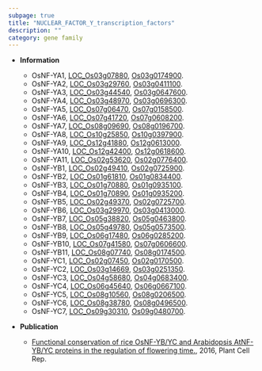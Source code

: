 ```yaml
---
subpage: true
title: "NUCLEAR_FACTOR_Y_transcription_factors"
description: ""
category: gene family
---
```


* **Information**  
    + OsNF-YA1, [LOC_Os03g07880](http://rice.plantbiology.msu.edu/cgi-bin/ORF_infopage.cgi?orf=LOC_Os03g07880), [Os03g0174900](http://rapdb.dna.affrc.go.jp/viewer/gbrowse_details/irgsp1?name=Os03g0174900).
    + OsNF-YA2, [LOC_Os03g29760](http://rice.plantbiology.msu.edu/cgi-bin/ORF_infopage.cgi?orf=LOC_Os03g29760), [Os03g0411100](http://rapdb.dna.affrc.go.jp/viewer/gbrowse_details/irgsp1?name=Os03g0411100).
    + OsNF-YA3, [LOC_Os03g44540](http://rice.plantbiology.msu.edu/cgi-bin/ORF_infopage.cgi?orf=LOC_Os03g44540), [Os03g0647600](http://rapdb.dna.affrc.go.jp/viewer/gbrowse_details/irgsp1?name=Os03g0647600).
    + OsNF-YA4, [LOC_Os03g48970](http://rice.plantbiology.msu.edu/cgi-bin/ORF_infopage.cgi?orf=LOC_Os03g48970), [Os03g0696300](http://rapdb.dna.affrc.go.jp/viewer/gbrowse_details/irgsp1?name=Os03g0696300).
    + OsNF-YA5, [LOC_Os07g06470](http://rice.plantbiology.msu.edu/cgi-bin/ORF_infopage.cgi?orf=LOC_Os07g06470), [Os07g0158500](http://rapdb.dna.affrc.go.jp/viewer/gbrowse_details/irgsp1?name=Os07g0158500).
    + OsNF-YA6, [LOC_Os07g41720](http://rice.plantbiology.msu.edu/cgi-bin/ORF_infopage.cgi?orf=LOC_Os07g41720), [Os07g0608200](http://rapdb.dna.affrc.go.jp/viewer/gbrowse_details/irgsp1?name=Os07g0608200).
    + OsNF-YA7, [LOC_Os08g09690](http://rice.plantbiology.msu.edu/cgi-bin/ORF_infopage.cgi?orf=LOC_Os08g09690), [Os08g0196700](http://rapdb.dna.affrc.go.jp/viewer/gbrowse_details/irgsp1?name=Os08g0196700).
    + OsNF-YA8, [LOC_Os10g25850](http://rice.plantbiology.msu.edu/cgi-bin/ORF_infopage.cgi?orf=LOC_Os10g25850), [Os10g0397900](http://rapdb.dna.affrc.go.jp/viewer/gbrowse_details/irgsp1?name=Os10g0397900).
    + OsNF-YA9, [LOC_Os12g41880](http://rice.plantbiology.msu.edu/cgi-bin/ORF_infopage.cgi?orf=LOC_Os12g41880), [Os12g0613000](http://rapdb.dna.affrc.go.jp/viewer/gbrowse_details/irgsp1?name=Os12g0613000).
    + OsNF-YA10, [LOC_Os12g42400](http://rice.plantbiology.msu.edu/cgi-bin/ORF_infopage.cgi?orf=LOC_Os12g42400), [Os12g0618600](http://rapdb.dna.affrc.go.jp/viewer/gbrowse_details/irgsp1?name=Os12g0618600).
    + OsNF-YA11, [LOC_Os02g53620](http://rice.plantbiology.msu.edu/cgi-bin/ORF_infopage.cgi?orf=LOC_Os02g53620), [Os02g0776400](http://rapdb.dna.affrc.go.jp/viewer/gbrowse_details/irgsp1?name=Os02g0776400).
    + OsNF-YB1, [LOC_Os02g49410](http://rice.plantbiology.msu.edu/cgi-bin/ORF_infopage.cgi?orf=LOC_Os02g49410), [Os02g0725900](http://rapdb.dna.affrc.go.jp/viewer/gbrowse_details/irgsp1?name=Os02g0725900).
    + OsNF-YB2, [LOC_Os01g61810](http://rice.plantbiology.msu.edu/cgi-bin/ORF_infopage.cgi?orf=LOC_Os01g61810), [Os01g0834400](http://rapdb.dna.affrc.go.jp/viewer/gbrowse_details/irgsp1?name=Os01g0834400).
    + OsNF-YB3, [LOC_Os01g70880](http://rice.plantbiology.msu.edu/cgi-bin/ORF_infopage.cgi?orf=LOC_Os01g70880), [Os01g0935100](http://rapdb.dna.affrc.go.jp/viewer/gbrowse_details/irgsp1?name=Os01g0935100).
    + OsNF-YB4, [LOC_Os01g70890](http://rice.plantbiology.msu.edu/cgi-bin/ORF_infopage.cgi?orf=LOC_Os01g70890), [Os01g0935200](http://rapdb.dna.affrc.go.jp/viewer/gbrowse_details/irgsp1?name=Os01g0935200).
    + OsNF-YB5, [LOC_Os02g49370](http://rice.plantbiology.msu.edu/cgi-bin/ORF_infopage.cgi?orf=LOC_Os02g49370), [Os02g0725700](http://rapdb.dna.affrc.go.jp/viewer/gbrowse_details/irgsp1?name=Os02g0725700).
    + OsNF-YB6, [LOC_Os03g29970](http://rice.plantbiology.msu.edu/cgi-bin/ORF_infopage.cgi?orf=LOC_Os03g29970), [Os03g0413000](http://rapdb.dna.affrc.go.jp/viewer/gbrowse_details/irgsp1?name=Os03g0413000).
    + OsNF-YB7, [LOC_Os05g38820](http://rice.plantbiology.msu.edu/cgi-bin/ORF_infopage.cgi?orf=LOC_Os05g38820), [Os05g0463800](http://rapdb.dna.affrc.go.jp/viewer/gbrowse_details/irgsp1?name=Os05g0463800).
    + OsNF-YB8, [LOC_Os05g49780](http://rice.plantbiology.msu.edu/cgi-bin/ORF_infopage.cgi?orf=LOC_Os05g49780), [Os05g0573500](http://rapdb.dna.affrc.go.jp/viewer/gbrowse_details/irgsp1?name=Os05g0573500).
    + OsNF-YB9, [LOC_Os06g17480](http://rice.plantbiology.msu.edu/cgi-bin/ORF_infopage.cgi?orf=LOC_Os06g17480), [Os06g0285200](http://rapdb.dna.affrc.go.jp/viewer/gbrowse_details/irgsp1?name=Os06g0285200).
    + OsNF-YB10, [LOC_Os07g41580](http://rice.plantbiology.msu.edu/cgi-bin/ORF_infopage.cgi?orf=LOC_Os07g41580), [Os07g0606600](http://rapdb.dna.affrc.go.jp/viewer/gbrowse_details/irgsp1?name=Os07g0606600).
    + OsNF-YB11, [LOC_Os08g07740](http://rice.plantbiology.msu.edu/cgi-bin/ORF_infopage.cgi?orf=LOC_Os08g07740), [Os08g0174500](http://rapdb.dna.affrc.go.jp/viewer/gbrowse_details/irgsp1?name=Os08g0174500).
    + OsNF-YC1, [LOC_Os02g07450](http://rice.plantbiology.msu.edu/cgi-bin/ORF_infopage.cgi?orf=LOC_Os02g07450), [Os02g0170500](http://rapdb.dna.affrc.go.jp/viewer/gbrowse_details/irgsp1?name=Os02g0170500).
    + OsNF-YC2, [LOC_Os03g14669](http://rice.plantbiology.msu.edu/cgi-bin/ORF_infopage.cgi?orf=LOC_Os03g14669), [Os03g0251350](http://rapdb.dna.affrc.go.jp/viewer/gbrowse_details/irgsp1?name=Os03g0251350).
    + OsNF-YC3, [LOC_Os04g58680](http://rice.plantbiology.msu.edu/cgi-bin/ORF_infopage.cgi?orf=LOC_Os04g58680), [Os04g0683400](http://rapdb.dna.affrc.go.jp/viewer/gbrowse_details/irgsp1?name=Os04g0683400).
    + OsNF-YC4, [LOC_Os06g45640](http://rice.plantbiology.msu.edu/cgi-bin/ORF_infopage.cgi?orf=LOC_Os06g45640), [Os06g0667100](http://rapdb.dna.affrc.go.jp/viewer/gbrowse_details/irgsp1?name=Os06g0667100).
    + OsNF-YC5, [LOC_Os08g10560](http://rice.plantbiology.msu.edu/cgi-bin/ORF_infopage.cgi?orf=LOC_Os08g10560), [Os08g0206500](http://rapdb.dna.affrc.go.jp/viewer/gbrowse_details/irgsp1?name=Os08g0206500).
    + OsNF-YC6, [LOC_Os08g38780](http://rice.plantbiology.msu.edu/cgi-bin/ORF_infopage.cgi?orf=LOC_Os08g38780), [Os08g0496500](http://rapdb.dna.affrc.go.jp/viewer/gbrowse_details/irgsp1?name=Os08g0496500).
    + OsNF-YC7, [LOC_Os09g30310](http://rice.plantbiology.msu.edu/cgi-bin/ORF_infopage.cgi?orf=LOC_Os09g30310), [Os09g0480700](http://rapdb.dna.affrc.go.jp/viewer/gbrowse_details/irgsp1?name=Os09g0480700).

* **Publication**  
    + [Functional conservation of rice OsNF-YB/YC and Arabidopsis AtNF-YB/YC proteins in the regulation of flowering time.](http://www.ncbi.nlm.nih.gov/pubmed?term=Functional+conservation+of+rice+OsNF-YB/YC+and+Arabidopsis+AtNF-YB/YC+proteins+in+the+regulation+of+flowering+time.%5BTitle%5D), 2016, Plant Cell Rep.


